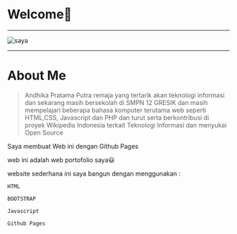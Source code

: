 <h1>Welcome🙋</h1>
<hr>

![saya](https://user-images.githubusercontent.com/107765982/174724820-fed75739-7663-4a0c-875d-4bb9b8111f06.png)

<hr>

# About Me
>Andhika Pratama Putra remaja yang tertarik akan teknologi informasi dan sekarang masih bersekolah di SMPN 12 GRESIK dan masih mempelajari beberapa bahasa komputer terutama web seperti HTML,CSS, Javascript dan PHP dan turut serta berkontribusi di proyek Wikipedia Indonesia terkait Teknologi Informasi dan menyukai Open Source

  Saya membuat Web ini dengan Github Pages 
  <p href="#">web ini adalah web portofolio saya😃</p>
  website sederhana ini saya bangun 
  dengan menggunakan :
 
 `` HTML `` 
 
 `` BOOTSTRAP ``
 
 `` Javascript ``
 
 `` Github Pages ``
 
